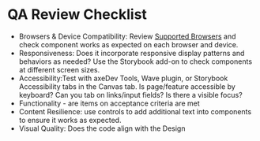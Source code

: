 # QA Review Checklist

* Browsers &amp; Device Compatibility: Review [Supported Browsers](https://made.mastercard.com/storybook-css/?path=/docs/hello-getting-started--page#supported-browser) and check component works as expected on each browser and device.
* Responsiveness: Does it incorporate responsive display patterns and behaviors as needed? Use the Storybook add-on to check components at different screen sizes.
* Accessibility:Test with axeDev Tools, Wave plugin, or Storybook Accessibility tabs in the Canvas tab. Is page/feature accessible by keyboard? Can you tab on links/input fields? Is there a visible focus?
* Functionality - are items on acceptance criteria are met
* Content Resilience: use controls to add additional text into components to ensure it works as expected.
* Visual Quality: Does the code align with the Design
